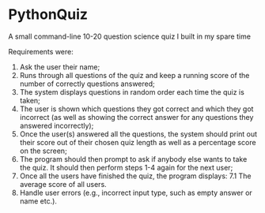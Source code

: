 # PythonQuiz
A small command-line 10-20 question science quiz I built in my spare time

Requirements were:

1. Ask the user their name;
2. Runs through all questions of the quiz and keep a running score of the number of correctly questions answered;
3. The system displays questions in random order each time the quiz is taken;
4. The user is shown which questions they got correct and which they got incorrect 
   (as well as showing the correct answer for any questions they answered incorrectly);
5. Once the user(s) answered all the questions, the system should print out their score out of their chosen quiz length
   as well as a percentage score on the screen;
6. The program should then prompt to ask if anybody else wants to take the quiz. It should then perform steps 1-4 again for the next user;
7. Once all the users have finished the quiz, the program displays:
    7.1 The average score of all users.
8. Handle user errors (e.g., incorrect input type, such as empty answer or name etc.).


